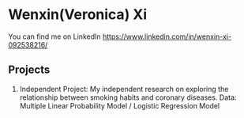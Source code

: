 # Wenxin(Veronica) Xi 
You can find me on LinkedIn
https://www.linkedin.com/in/wenxin-xi-092538216/ 
## Projects
1. Independent Project: My independent research on exploring the relationship between smoking habits and coronary diseases. Data: Multiple Linear Probability Model / Logistic Regression Model
